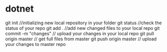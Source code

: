# dotnet


git init //initializing new local repository in your folder
git status //check the status of your repo 
git add . //add new changed files to your local repo
git commit -m "changes" // upload your changes in your local repo
git pull origin master // get full files from master
git push origin master // upload your changes to master repo
